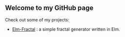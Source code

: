 ## Welcome to my GitHub page

Check out some of my projects:

  - [Elm-Fractal](https://lepaincestbon.github.io/Elm-Fractal/) : a simple fractal generator written in Elm.
